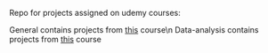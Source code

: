 Repo for projects assigned on udemy courses:

General contains projects from [this](https://www.udemy.com/course/complete-python-bootcamp/) course\n
Data-analysis contains projects from [this](https://www.udemy.com/course/python-for-data-science-and-machine-learning-bootcamp/) course
